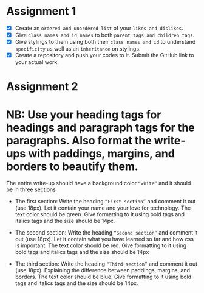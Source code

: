 # Assignment 1

- [x] Create an `ordered and unordered list` of your `likes and dislikes`.
- [x] Give `class names and id names` to both `parent tags and children tags`. 
- [x] Give stylings to them using both their `class names and id` to understand `specificity` as well as an `inheritance` on stylings.
- [x] Create a repository and push your codes to it. Submit the GitHub link to your actual work.

# Assignment 2

# NB: Use your heading tags for headings and paragraph tags for the paragraphs. Also format the write-ups with paddings, margins, and borders to beautify them.

The entire write-up should have a background color `“white”` and it should be in three sections

- The first section: Write the heading `“First section”` and comment it out (use 18px). Let it contain your name and your love for technology. The text color should be green. Give formatting to it using bold tags and italics tags and the size should be 14px.

- The second section: Write the heading `“Second section”` and comment it out (use 18px). Let it contain what you have learned so far and how css is important. The text color should be red. Give formatting to it using bold tags and italics tags and the size should be 14px

- The third section: Write the heading `“Third section”` and comment it out (use 18px). Explaining the difference between paddings, margins, and borders. The text color should be blue. Give formatting to it using bold tags and italics tags and the size should be 14px.


